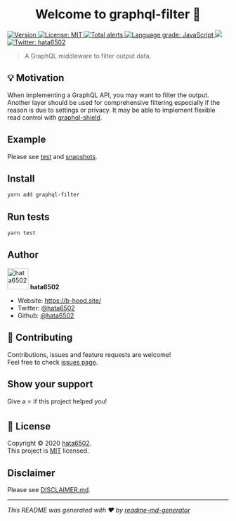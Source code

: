 <h1 align="center">Welcome to graphql-filter 👋</h1>
<p>
  <a href="https://www.npmjs.com/package/graphql-filter" target="_blank">
    <img alt="Version" src="https://img.shields.io/npm/v/graphql-filter.svg">
  </a>
  <a href="https://github.com/hata6502/graphql-filter/blob/master/LICENSE" target="_blank">
    <img alt="License: MIT" src="https://img.shields.io/badge/License-MIT-yellow.svg" />
  </a>
  <a href="https://lgtm.com/projects/g/hata6502/graphql-filter/alerts/">
    <img alt="Total alerts" src="https://img.shields.io/lgtm/alerts/g/hata6502/graphql-filter.svg?logo=lgtm&logoWidth=18"/>
  </a>
  <a href="https://lgtm.com/projects/g/hata6502/graphql-filter/context:javascript">
    <img alt="Language grade: JavaScript" src="https://img.shields.io/lgtm/grade/javascript/g/hata6502/graphql-filter.svg?logo=lgtm&logoWidth=18"/>
  </a>
  <a href="https://codecov.io/gh/hata6502/graphql-filter">
    <img src="https://codecov.io/gh/hata6502/graphql-filter/branch/master/graph/badge.svg" />
  </a>
  <a href="https://twitter.com/hata6502" target="_blank">
    <img alt="Twitter: hata6502" src="https://img.shields.io/twitter/follow/hata6502.svg?style=social" />
  </a>
</p>

> A GraphQL middleware to filter output data.

## 💡 Motivation

When implementing a GraphQL API, you may want to filter the output.
Another layer should be used for comprehensive filtering especially if the reason is due to settings or privacy.
It may be able to implement flexible read control with [graphql-shield](https://github.com/maticzav/graphql-shield).

## Example

Please see [test](https://github.com/hata6502/graphql-filter/blob/master/src/index.test.ts#L43)
and [snapshots](https://github.com/hata6502/graphql-filter/blob/master/dist/__snapshots__/index.test.js.snap).

## Install

```sh
yarn add graphql-filter
```

## Run tests

```sh
yarn test
```

## Author

<img alt="hata6502" src="https://avatars.githubusercontent.com/hata6502" width="48" /> **hata6502**

- Website: https://b-hood.site/
- Twitter: [@hata6502](https://twitter.com/hata6502)
- Github: [@hata6502](https://github.com/hata6502)

## 🤝 Contributing

Contributions, issues and feature requests are welcome!<br />
Feel free to check [issues page](https://github.com/hata6502/graphql-filter/issues).

## Show your support

Give a ⭐️ if this project helped you!

## 📝 License

Copyright © 2020 [hata6502](https://github.com/hata6502).<br />
This project is [MIT](https://github.com/hata6502/graphql-filter/blob/master/LICENSE) licensed.

## Disclaimer

Please see [DISCLAIMER.md](https://github.com/hata6502/graphql-filter/blob/master/DISCLAIMER.md).

---

_This README was generated with ❤️ by [readme-md-generator](https://github.com/kefranabg/readme-md-generator)_
